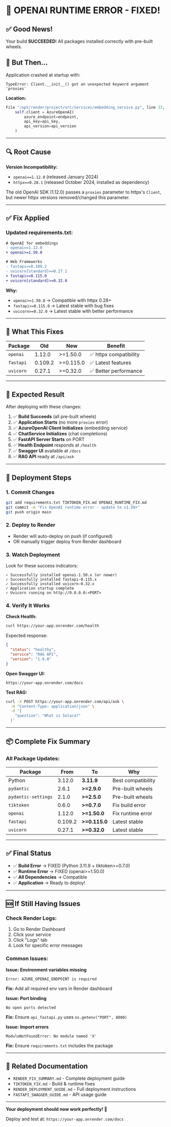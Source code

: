 # 🔧 OPENAI RUNTIME ERROR - FIXED!

## ✅ **Good News!**
Your build **SUCCEEDED**! All packages installed correctly with pre-built wheels.

## 🔴 **But Then...**
Application crashed at startup with:
```
TypeError: Client.__init__() got an unexpected keyword argument 'proxies'
```

**Location:**
```python
File "/opt/render/project/src/services/embedding_service.py", line 33, in __init__
    self.client = AzureOpenAI(
        azure_endpoint=endpoint,
        api_key=api_key,
        api_version=api_version
    )
```

---

## 🔍 **Root Cause**

**Version Incompatibility:**
- `openai==1.12.0` (released January 2024)
- `httpx==0.28.1` (released October 2024, installed as dependency)

The old OpenAI SDK (1.12.0) passes a `proxies` parameter to httpx's `Client`, but newer httpx versions removed/changed this parameter.

---

## ✅ **Fix Applied**

### **Updated requirements.txt:**
```diff
# OpenAI for embeddings
- openai==1.12.0
+ openai>=1.50.0

# Web Frameworks
- fastapi==0.109.2
- uvicorn[standard]==0.27.1
+ fastapi>=0.115.0
+ uvicorn[standard]>=0.32.0
```

**Why:**
- `openai>=1.50.0` → Compatible with httpx 0.28+
- `fastapi>=0.115.0` → Latest stable with bug fixes
- `uvicorn>=0.32.0` → Latest stable with better performance

---

## 🎯 **What This Fixes**

| Package | Old | New | Benefit |
|---------|-----|-----|---------|
| `openai` | 1.12.0 | >=1.50.0 | ✅ httpx compatibility |
| `fastapi` | 0.109.2 | >=0.115.0 | ✅ Latest features |
| `uvicorn` | 0.27.1 | >=0.32.0 | ✅ Better performance |

---

## 🚀 **Expected Result**

After deploying with these changes:

1. ✅ **Build Succeeds** (all pre-built wheels)
2. ✅ **Application Starts** (no more `proxies` error)
3. ✅ **AzureOpenAI Client Initializes** (embedding service)
4. ✅ **ChatService Initializes** (chat completions)
5. ✅ **FastAPI Server Starts** on PORT
6. ✅ **Health Endpoint** responds at `/health`
7. ✅ **Swagger UI** available at `/docs`
8. ✅ **RAG API** ready at `/api/ask`

---

## 📝 **Deployment Steps**

### **1. Commit Changes**
```bash
git add requirements.txt TIKTOKEN_FIX.md OPENAI_RUNTIME_FIX.md
git commit -m "Fix OpenAI runtime error - update to v1.50+"
git push origin main
```

### **2. Deploy to Render**
- Render will auto-deploy on push (if configured)
- OR manually trigger deploy from Render dashboard

### **3. Watch Deployment**
Look for these success indicators:
```
✓ Successfully installed openai-1.50.x (or newer)
✓ Successfully installed fastapi-0.115.x
✓ Successfully installed uvicorn-0.32.x
✓ Application startup complete
✓ Uvicorn running on http://0.0.0.0:<PORT>
```

### **4. Verify It Works**

**Check Health:**
```bash
curl https://your-app.onrender.com/health
```

Expected response:
```json
{
  "status": "healthy",
  "service": "RAG API",
  "version": "1.0.0"
}
```

**Open Swagger UI:**
```
https://your-app.onrender.com/docs
```

**Test RAG:**
```bash
curl -X POST https://your-app.onrender.com/api/ask \
  -H "Content-Type: application/json" \
  -d '{
    "question": "What is Solara?"
  }'
```

---

## 📦 **Complete Fix Summary**

### **All Package Updates:**
| Package | From | To | Why |
|---------|------|-----|-----|
| Python | 3.12.0 | **3.11.9** | Best compatibility |
| `pydantic` | 2.6.1 | **>=2.9.0** | Pre-built wheels |
| `pydantic-settings` | 2.1.0 | **>=2.5.0** | Pre-built wheels |
| `tiktoken` | 0.6.0 | **>=0.7.0** | Fix build error |
| `openai` | 1.12.0 | **>=1.50.0** | Fix runtime error |
| `fastapi` | 0.109.2 | **>=0.115.0** | Latest stable |
| `uvicorn` | 0.27.1 | **>=0.32.0** | Latest stable |

---

## ✅ **Final Status**

- ✅ **Build Error** → FIXED (Python 3.11.9 + tiktoken>=0.7.0)
- ✅ **Runtime Error** → FIXED (openai>=1.50.0)
- ✅ **All Dependencies** → Compatible
- ✅ **Application** → Ready to deploy!

---

## 🆘 **If Still Having Issues**

### **Check Render Logs:**
1. Go to Render Dashboard
2. Click your service
3. Click "Logs" tab
4. Look for specific error messages

### **Common Issues:**

**Issue: Environment variables missing**
```
Error: AZURE_OPENAI_ENDPOINT is required
```
**Fix:** Add all required env vars in Render dashboard

**Issue: Port binding**
```
No open ports detected
```
**Fix:** Ensure `api_fastapi.py` uses `os.getenv("PORT", 8000)`

**Issue: Import errors**
```
ModuleNotFoundError: No module named 'X'
```
**Fix:** Ensure `requirements.txt` includes the package

---

## 📖 **Related Documentation**

- `RENDER_FIX_SUMMARY.md` - Complete deployment guide
- `TIKTOKEN_FIX.md` - Build & runtime fixes
- `RENDER_DEPLOYMENT_GUIDE.md` - Full deployment instructions
- `FASTAPI_SWAGGER_GUIDE.md` - API usage guide

---

**Your deployment should now work perfectly! 🎉**

Deploy and test at: `https://your-app.onrender.com/docs`

